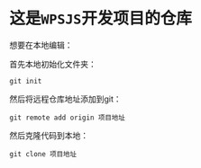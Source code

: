 # 这是`WPSJS`开发项目的仓库

想要在本地编辑：

首先本地初始化文件夹：

```
git init
```

然后将远程仓库地址添加到git：

```
git remote add origin 项目地址
```

然后克隆代码到本地：

```
git clone 项目地址
```
